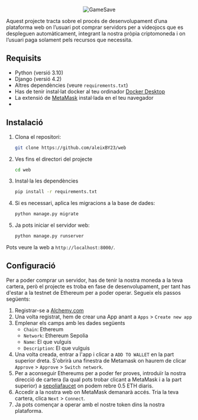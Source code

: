 
<div align="center" style="margin-top: 20px">
  <img src="https://github.com/aleixBY23/web/blob/main/Web_App/static/logo/logo_400x100.png?raw=true" alt="GameSave">
</div>

Aquest projecte tracta sobre el procés de desenvolupament d’una plataforma web on l’usuari pot comprar servidors per a videojocs que es despleguen automàticament, integrant la nostra pròpia criptomoneda i on l’usuari paga solament pels recursos que necessita.

## Requisits

- Python (versió 3.10)
- Django (versió 4.2)
- Altres dependències (veure `requirements.txt`)
- Has de tenir instal·lat docker al teu ordinador [Docker Desktop](https://docs.docker.com/get-docker/)
- La extensió de [MetaMask](https://metamask.io/download/) instal·lada en el teu navegador
- 
## Instalació

1. Clona el repositori:
   ```bash
   git clone https://github.com/aleixBY23/web

2. Ves fins el directori del projecte
   ```bash
   cd web
   
3. Instal·la les dependències
   ```bash
   pip install -r requirements.txt
   
4. Si es necessari, aplica les migracions a la base de dades:
   ```bash
   python manage.py migrate
   
5. Ja pots iniciar el servidor web:
   ```bash
   python manage.py runserver

Pots veure la web a  `http://localhost:8000/`.

## Configuració
Per a poder comprar un servidor, has de tenir la nostra moneda a la teva cartera, però el projecte es troba en fase de
desenvolupament, per tant has d'estar a la testnet de Ethereum per a poder operar. Segueix els passos següents:

1. Registrar-se a [Alchemy.com](https://dashboard.alchemy.com/)
2. Una volta registrat, hem de crear una App anant a `Apps` > `Create new app`
3. Emplenar els camps amb les dades següents 
   - `Chain`: Ethereum 
   - `Network`: Ethereum Sepolia
   - `Name`: El que vulguis
   - `Description`: El que vulguis
4. Una volta creada, entrar a l'app i clicar a `ADD TO WALLET` en la part superior dreta. S'obrirà una finestra de Metamask on haurem de clicar `Approve` > `Approve` > `Switch network`.
5. Per a aconseguir Ethereums per a poder fer proves, introduïr la nostra direcció de cartera (la qual pots trobar clicant a MetaMask i a la part superior) a [sepoliafaucet](https://sepoliafaucet.com/) on podem rebre 0.5 ETH diaris.
6. Accedir a la nostra web on MetaMask demanarà accés. Tria la teva cartera, clica `Next` > `Connect`.
7. Ja pots començar a operar amb el nostre token dins la nostra plataforma.
